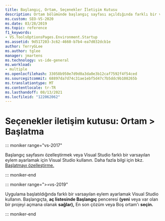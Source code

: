 ```yaml
---
title: Başlangıç, Ortam, Seçenekler İletişim Kutusu
description: Ortam bölümünde başlangıç sayfası açıldığında farklı bir varsayılan eylem ayarlamak için Başlangıç sayfasını Visual Studio öğrenin.
ms.custom: SEO-VS-2020
ms.date: 03/28/2019
ms.topic: reference
f1_keywords:
- VS.ToolsOptionsPages.Environment.Startup
ms.assetid: 9d517203-3c62-4660-b7b4-ea7d032dcb1e
author: TerryGLee
ms.author: tglee
manager: jmartens
ms.technology: vs-ide-general
ms.workload:
- multiple
ms.openlocfilehash: 33058b950e7d9d0a3da0e3b12caf7592f4f54ced
ms.sourcegitcommit: 68897da7d74c31ae1ebf5d47c7b5ddc9b108265b
ms.translationtype: MT
ms.contentlocale: tr-TR
ms.lasthandoff: 08/13/2021
ms.locfileid: "122062062"
---
```

# <a name="options-dialog-box-environment--startup"></a>Seçenekler iletişim kutusu: Ortam \> Başlatma

::: moniker range="vs-2017"

Başlangıç sayfasını özelleştirmek veya Visual Studio farklı bir varsayılan eylem ayarlamak için Visual Studio kullanın. Daha fazla bilgi için bkz. [Başlatmayı özelleştirme.](../../ide/customizing-the-start-page-for-visual-studio.md)

::: moniker-end

::: moniker range=">=vs-2019"

Uygulama başlatıldığında farklı bir varsayılan eylem ayarlamak Visual Studio kullanın. Başlangıçta, **aç listesinde Başlangıç** penceresi **(yeni** veya var olan bir projeyi açmana olanak **sağlar),** En son çözüm veya Boş ortam'ı **seçin.**

::: moniker-end